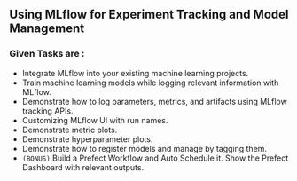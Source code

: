## Using MLflow for Experiment Tracking and Model Management
### Given Tasks are :
- Integrate MLflow into your existing machine learning projects.
- Train machine learning models while logging relevant information with MLflow.
- Demonstrate how to log parameters, metrics, and artifacts using MLflow tracking APIs.
- Customizing MLflow UI with run names.
- Demonstrate metric plots.
- Demonstrate hyperparameter plots.
- Demonstrate how to register models and manage by tagging them.
- `(BONUS)` Build a Prefect Workflow and Auto Schedule it. Show the Prefect Dashboard with relevant outputs.
